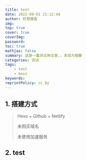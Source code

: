 ```yaml
---
title: test
date: 2022-09-01 21:12:44
author: 好想摸鱼
img:
top: true
cover: true
coverImg:
password:
toc: true
mathjax: false
summary: 这是一篇测试用文章,，本段为摘要
categories: 测试
tags:
    - test
    - mass
keywords:
reprintPolicy: cc_by
---
```

## 1. 搭建方式
> Hexo + Github + Netlify  
> 
> 未购买域名 
> 
> 未使用加速服务
## 2. test